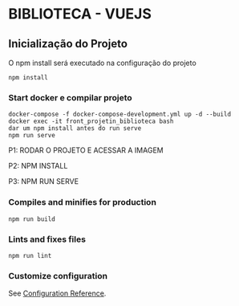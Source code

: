 # BIBLIOTECA  - VUEJS

## Inicialização do Projeto
<p>O npm install será executado na configuração do projeto</p>

```
npm install
```
### Start docker e compilar projeto
```
docker-compose -f docker-compose-development.yml up -d --build
docker exec -it front_projetin_biblioteca bash
dar um npm install antes do run serve
npm run serve
```
<p>P1: RODAR O PROJETO E ACESSAR A IMAGEM</p>
<p>P2: NPM INSTALL</p>
<p>P3: NPM RUN SERVE</p>

### Compiles and minifies for production
```
npm run build
```

### Lints and fixes files
```
npm run lint
```

### Customize configuration
See [Configuration Reference](https://cli.vuejs.org/config/).
